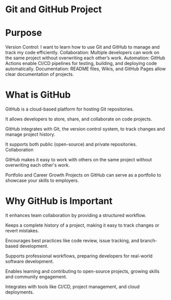 # Git and GitHub Project

# Purpose
Version Control: I want to learn how to use Git and GitHub to manage and track my code efficiently.
Collaboration: Multiple developers can work on the same project without overwriting each other’s work.
Automation: GitHub Actions enable CI/CD pipelines for testing, building, and deploying code automatically.
Documentation: README files, Wikis, and GitHub Pages allow clear documentation of projects.

# What is GitHub
GitHub is a cloud-based platform for hosting Git repositories.

It allows developers to store, share, and collaborate on code projects. 

GitHub integrates with Git, the version control system, to track changes and manage project history.

It supports both public (open-source) and private repositories.
Collaboration

GitHub makes it easy to work with others on the same project without overwriting each other's work.

Portfolio and Career Growth 
Projects on GitHub can serve as a portfolio to showcase your skills to employers.


# Why GitHub is Important
It enhances team collaboration by providing a structured workflow.

Keeps a complete history of a project, making it easy to track changes or revert mistakes.

Encourages best practices like code review, issue tracking, and branch-based development.

Supports professional workflows, preparing developers for real-world software development.

Enables learning and contributing to open-source projects, growing skills and community engagement.

Integrates with tools like CI/CD, project management, and cloud deployments.


